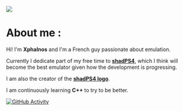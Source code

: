 <img src="https://komarev.com/ghpvc/?username=Xphalnos&style=flat&color=blue"/>

# About me :

Hi! I'm **Xphalnos** and I'm a French guy passionate about emulation.

Currently I dedicate part of my free time to [**shadPS4**](https://github.com/shadps4-emu/shadPS4), which I think will become the best emulator given how the development is progressing.

I am also the creator of the [**shadPS4 logo**](https://github.com/shadps4-emu/shadPS4/blob/main/.github/shadps4.png).

I am continuously learning **C++** to try to be better.

[![GitHub Activity](http://github-readme-streak-stats.herokuapp.com?user=Xphalnos&theme=dark&background=000000)](https://git.io/streak-stats)
